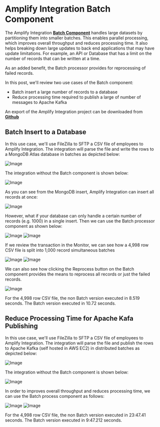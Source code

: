 # Amplify Integration Batch Component

The Amplify Integration [**Batch Component**](https://docs.axway.com/bundle/amplify_integration/page/system_components.html) handles large datasets by partitioning them into smaller batches. This enables parallel processing, which improves overall throughput and reduces processing time. It also helps breaking down large updates to back end applications that may have update limitations. For example, an API or Database that has a limit on the number of records that can be written at a time.

As an added benefit, the Batch processor provides for reprocessing of failed records.

In this post, we'll review two use cases of the Batch component:

* Batch insert a large number of records to a database
* Reduce processing time required to publish a large of number of messages to Apache Kafka

An export of the Amplify Integration project can be downloaded from [**Github**](https://github.com/lbrenman/Amplify-Integration-Batch-Processing-Component)

## Batch Insert to a Database

In this use case, we'll use FileZilla to SFTP a CSV file of employees to Amplify Integration. The integration will parse the file and write the rows to a MongoDB Atlas database in batches as depicted below:

![Image](https://i.imgur.com/rKu0stH.png)

The integration without the Batch component is shown below:

![Image](https://i.imgur.com/Dg0AFAg.png)

As you can see from the MongoDB insert, Amplify Integration can insert all records at once:

![Image](https://i.imgur.com/A7jtF59.png)

However, what if your database can only handle a certain number of records (e.g. 1000) in a single insert. Then we can use the Batch processor component as shown below:

![Image](https://i.imgur.com/DcK8gsh.png)
![Image](https://i.imgur.com/pJ0jvmG.png)

If we review the transaction in the Monitor, we can see how a 4,998 row CSV file is split into 1,000 record simultaneous batches

![Image](https://i.imgur.com/Q5eknZC.png)
![Image](https://i.imgur.com/tjklrbt.png)

We can also see how clicking the Reprocess button on the Batch component provides the means to reprocess all records or just the failed records.

![Image](https://i.imgur.com/mBrS6J8.png)

For the 4,998 row CSV file, the non Batch version executed in 8.519 seconds. The Batch version executed in 10.72 seconds.

## Reduce Processing Time for Apache Kafa Publishing

In this use case, we'll use FileZilla to SFTP a CSV file of employees to Amplify Integration. The integration will parse the file and publish the rows to Apache Kafka (self hosted in AWS EC2) in distributed batches as depicted below:

![Image](https://i.imgur.com/p7E0JiM.png)

The integration without the Batch component is shown below:

![Image](https://i.imgur.com/qhIURtj.png)

In order to improves overall throughput and reduces processing time, we can use the Batch process component as follows:

![Image](https://i.imgur.com/QYR2his.png)
![Image](https://i.imgur.com/I0lYyH3.png)

For the 4,998 row CSV file, the non Batch version executed in 23:47.41 seconds. The Batch version executed in 9:47.212 seconds.